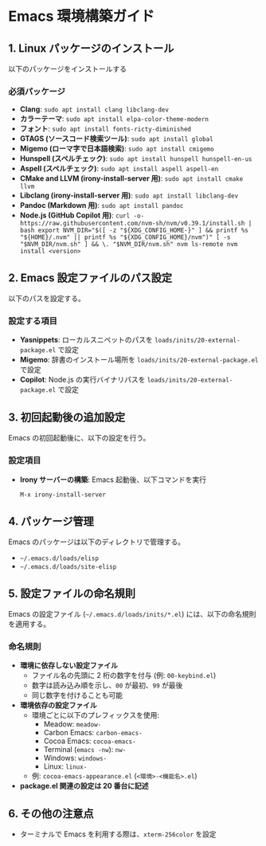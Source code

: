 <!-- -*- gfm -*- -->
# Emacs 環境構築ガイド

## 1. Linux パッケージのインストール
以下のパッケージをインストールする

### 必須パッケージ
- **Clang**: `sudo apt install clang libclang-dev`
- **カラーテーマ**: `sudo apt install elpa-color-theme-modern`
- **フォント**: `sudo apt install fonts-ricty-diminished`
- **GTAGS (ソースコード検索ツール)**: `sudo apt install global`
- **Migemo (ローマ字で日本語検索)**: `sudo apt install cmigemo`
- **Hunspell (スペルチェック)**: `sudo apt install hunspell hunspell-en-us`
- **Aspell (スペルチェック)**: `sudo apt install aspell aspell-en`
- **CMake and LLVM (irony-install-server 用)**: `sudo apt install cmake llvm`
- **Libclang (irony-install-server 用)**: `sudo apt install libclang-dev`
- **Pandoc (Markdown 用)**: `sudo apt install pandoc`
- **Node.js (GitHub Copilot 用)**:
  `curl -o- https://raw.githubusercontent.com/nvm-sh/nvm/v0.39.1/install.sh | bash export NVM_DIR="$([ -z "${XDG_CONFIG_HOME-}" ] && printf %s "${HOME}/.nvm" || printf %s "${XDG_CONFIG_HOME}/nvm")" [ -s "$NVM_DIR/nvm.sh" ] && \. "$NVM_DIR/nvm.sh" nvm ls-remote nvm install <version>`

## 2. Emacs 設定ファイルのパス設定
以下のパスを設定する。

### 設定する項目
- **Yasnippets**: ローカルスニペットのパスを `loads/inits/20-external-package.el` で設定
- **Migemo**: 辞書のインストール場所を `loads/inits/20-external-package.el` で設定
- **Copilot**: Node.js の実行バイナリパスを `loads/inits/20-external-package.el` で設定

## 3. 初回起動後の追加設定
Emacs の初回起動後に、以下の設定を行う。

### 設定項目
- **Irony サーバーの構築**: Emacs 起動後、以下コマンドを実行
  ```sh
  M-x irony-install-server
  ```

## 4. パッケージ管理
Emacs のパッケージは以下のディレクトリで管理する。
- `~/.emacs.d/loads/elisp`
- `~/.emacs.d/loads/site-elisp`

## 5. 設定ファイルの命名規則
Emacs の設定ファイル (`~/.emacs.d/loads/inits/*.el`) には、以下の命名規則を適用する。

### 命名規則
- **環境に依存しない設定ファイル**
  - ファイル名の先頭に 2 桁の数字を付与 (例: `00-keybind.el`)
  - 数字は読み込み順を示し、`00` が最初、`99` が最後
  - 同じ数字を付けることも可能
- **環境依存の設定ファイル**
  - 環境ごとに以下のプレフィックスを使用:
    - Meadow: `meadow-`
    - Carbon Emacs: `carbon-emacs-`
    - Cocoa Emacs: `cocoa-emacs-`
    - Terminal (`emacs -nw`): `nw-`
    - Windows: `windows-`
    - Linux: `linux-`
  - 例: `cocoa-emacs-appearance.el` (`<環境>-<機能名>.el`)
- **package.el 関連の設定は 20 番台に記述**

## 6. その他の注意点
- ターミナルで Emacs を利用する際は、`xterm-256color` を設定
